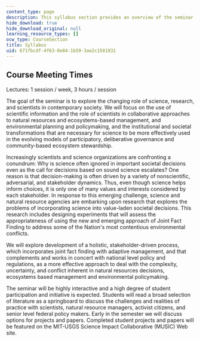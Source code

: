 ```yaml
---
content_type: page
description: This syllabus section provides an overview of the seminar.
hide_download: true
hide_download_original: null
learning_resource_types: []
ocw_type: CourseSection
title: Syllabus
uid: 671fbcdf-4f63-0e84-1b59-3ae2c1581831
---
```


Course Meeting Times
--------------------

Lectures: 1 session / week, 3 hours / session

The goal of the seminar is to explore the changing role of science, research, and scientists in contemporary society. We will focus on the use of scientific information and the role of scientists in collaborative approaches to natural resources and ecosystems-based management, and environmental planning and policymaking, and the institutional and societal transformations that are necessary for science to be more effectively used in the evolving models of participatory, deliberative governance and community-based ecosystem stewardship.

Increasingly scientists and science organizations are confronting a conundrum: Why is science often ignored in important societal decisions even as the call for decisions based on sound science escalates? One reason is that decision-making is often driven by a variety of nonscientific, adversarial, and stakeholder dynamics. Thus, even though science helps inform choices, it is only one of many values and interests considered by each stakeholder. In response to this emerging challenge, science and natural resource agencies are embarking upon research that explores the problems of incorporating science into value-laden societal decisions. This research includes designing experiments that will assess the appropriateness of using the new and emerging approach of Joint Fact Finding to address some of the Nation's most contentious environmental conflicts.

We will explore development of a holistic, stakeholder-driven process, which incorporates joint fact finding with adaptive management, and that complements and works in concert with national level policy and regulations, as a more effective approach to deal with the complexity, uncertainty, and conflict inherent in natural resources decisions, ecosystems based management and environmental policymaking.

The seminar will be highly interactive and a high degree of student participation and initiative is expected. Students will read a broad selection of literature as a springboard to discuss the challenges and realities of practice with scientists, natural resource managers, activist citizens, and senior level federal policy makers. Early in the semester we will discuss options for projects and papers. Completed student projects and papers will be featured on the MIT-USGS Science Impact Collaborative (MUSIC) Web site.